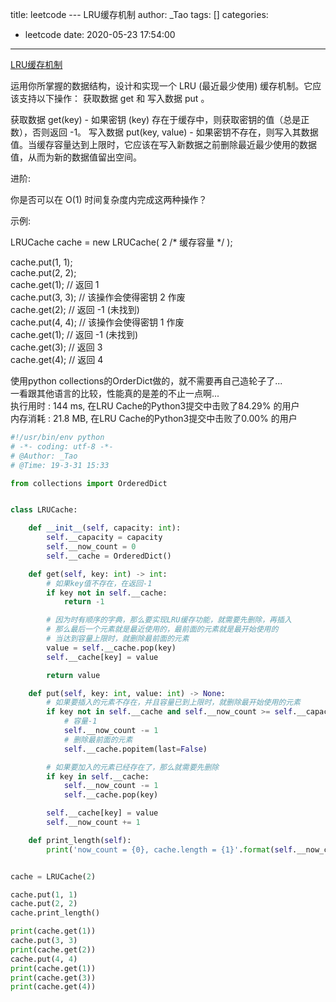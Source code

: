 title: leetcode --- LRU缓存机制
author: _Tao
tags: []
categories:
  - leetcode
date: 2020-05-23 17:54:00
---
[LRU缓存机制](https://leetcode-cn.com/problems/lru-cache/)

运用你所掌握的数据结构，设计和实现一个  LRU (最近最少使用) 缓存机制。它应该支持以下操作： 获取数据 get 和 写入数据 put 。

获取数据 get(key) - 如果密钥 (key) 存在于缓存中，则获取密钥的值（总是正数），否则返回 -1。
写入数据 put(key, value) - 如果密钥不存在，则写入其数据值。当缓存容量达到上限时，它应该在写入新数据之前删除最近最少使用的数据值，从而为新的数据值留出空间。

进阶:

你是否可以在 O(1) 时间复杂度内完成这两种操作？

示例:

LRUCache cache = new LRUCache( 2 /* 缓存容量 */ );

cache.put(1, 1);<br/>
cache.put(2, 2);<br/>
cache.get(1);       // 返回  1<br/>
cache.put(3, 3);    // 该操作会使得密钥 2 作废<br/>
cache.get(2);       // 返回 -1 (未找到)<br/>
cache.put(4, 4);    // 该操作会使得密钥 1 作废<br/>
cache.get(1);       // 返回 -1 (未找到)<br/>
cache.get(3);       // 返回  3<br/>
cache.get(4);       // 返回  4<br/>

<!-- more -->

使用python collections的OrderDict做的，就不需要再自己造轮子了...<br/>
一看跟其他语言的比较，性能真的是差的不止一点啊...<br/>
执行用时 : 144 ms, 在LRU Cache的Python3提交中击败了84.29% 的用户<br/>
内存消耗 : 21.8 MB, 在LRU Cache的Python3提交中击败了0.00% 的用户

```python
#!/usr/bin/env python
# -*- coding: utf-8 -*-
# @Author: _Tao
# @Time: 19-3-31 15:33

from collections import OrderedDict


class LRUCache:

	def __init__(self, capacity: int):
		self.__capacity = capacity
		self.__now_count = 0
		self.__cache = OrderedDict()

	def get(self, key: int) -> int:
		# 如果key值不存在，在返回-1
		if key not in self.__cache:
			return -1

		# 因为时有顺序的字典，那么要实现LRU缓存功能，就需要先删除，再插入
		# 那么最后一个元素就是最近使用的，最前面的元素就是最开始使用的
		# 当达到容量上限时，就删除最前面的元素
		value = self.__cache.pop(key)
		self.__cache[key] = value

		return value

	def put(self, key: int, value: int) -> None:
		# 如果要插入的元素不存在，并且容量已到上限时，就删除最开始使用的元素
		if key not in self.__cache and self.__now_count >= self.__capacity:
			# 容量-1
			self.__now_count -= 1
			# 删除最前面的元素
			self.__cache.popitem(last=False)

		# 如果要加入的元素已经存在了，那么就需要先删除
		if key in self.__cache:
			self.__now_count -= 1
			self.__cache.pop(key)

		self.__cache[key] = value
		self.__now_count += 1

	def print_length(self):
		print('now_count = {0}, cache.length = {1}'.format(self.__now_count, len(self.__cache)))


cache = LRUCache(2)

cache.put(1, 1)
cache.put(2, 2)
cache.print_length()

print(cache.get(1))
cache.put(3, 3)
print(cache.get(2))
cache.put(4, 4)
print(cache.get(1))
print(cache.get(3))
print(cache.get(4))

```
